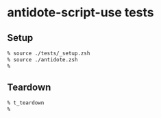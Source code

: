 # antidote-script-use tests

## Setup

```zsh
% source ./tests/_setup.zsh
% source ./antidote.zsh
%
```

## Teardown

```zsh
% t_teardown
%
```

